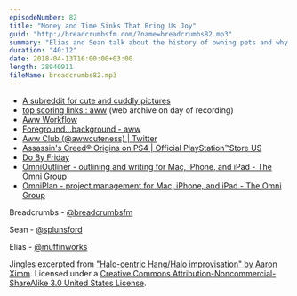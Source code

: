 ```yaml
---
episodeNumber: 82
title: "Money and Time Sinks That Bring Us Joy"
guid: "http://breadcrumbsfm.com/?name=breadcrumbs82.mp3"
summary: "Elias and Sean talk about the history of owning pets and why people choose to have animals that live with them."
duration: "40:12"
date: 2018-04-13T16:00:00+03:00
length: 28940911
fileName: breadcrumbs82.mp3
---
```


- [A subreddit for cute and cuddly pictures](https://www.reddit.com/r/aww/)
- [top scoring links : aww](http://web.archive.org/web/20180410003918/https://www.reddit.com/r/aww/top/?sort=top&t=month) (web archive on day of recording)
- [Aww Workflow](https://workflow.is/workflows/74e82ffc9bb14784adf7d7b1127999eb)
- [Foreground...background - aww](https://www.reddit.com/r/aww/comments/843cwg/foregroundbackground/)
- [Aww Club (@awwcuteness) | Twitter](https://twitter.com/awwcuteness)
- [Assassin's Creed® Origins on PS4 | Official PlayStation™Store US](https://store.playstation.com/en-us/product/UP0001-CUSA05855_00-GAMEACEMPIRE0000)
- [Do By Friday](http://www.dobyfriday.com/)
- [OmniOutliner - outlining and writing for Mac, iPhone, and iPad - The Omni Group](https://www.omnigroup.com/omnioutliner/)
- [OmniPlan - project management for Mac, iPhone, and iPad - The Omni Group](https://www.omnigroup.com/omniplan/)

Breadcrumbs - [@breadcrumbsfm](https://twitter.com/breadcrumbsfm)

Sean - [@splunsford](https://twitter.com/splunsford)

Elias - [@muffinworks](https://twitter.com/muffinworks)

Jingles excerpted from ["Halo-centric Hang/Halo improvisation" by Aaron Ximm](http://freemusicarchive.org/music/aaron_ximm/handpans_and_the_hang/). Licensed under a [Creative Commons Attribution-Noncommercial-ShareAlike 3.0 United States License](http://creativecommons.org/licenses/by-nc-sa/3.0/us/).